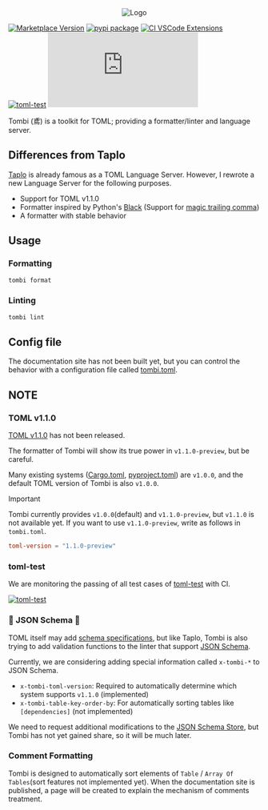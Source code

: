 <div align="center">
    <img src="https://raw.githubusercontent.com/tombi-toml/tombi/refs/heads/main/docs/images/tombi.svg" alt="Logo">
</div>

[![Marketplace Version](https://vsmarketplacebadges.dev/version/yassun7010.tombi.png?label=VS%20Code%20Marketplace&logo=visual-studio-code "Current Release")](https://marketplace.visualstudio.com/items?itemName=yassun7010.tombi)
[![pypi package](https://badge.fury.io/py/tombi.svg)](https://pypi.org/project/tombi)
[![CI VSCode Extensions](https://github.com/tombi-toml/tombi/actions/workflows/ci_vscode.yml/badge.svg)](https://github.com/tombi-toml/tombi/actions/workflows/ci_vscode.yml)
[![toml-test](https://github.com/tombi-toml/tombi/actions/workflows/toml-test.yml/badge.svg)](https://github.com/tombi-toml/tombi/actions)
[![GitHub license](https://badgen.net/github/license/Naereen/Strapdown.js?style=flat-square)](https://github.com/Naereen/StrapDown.js/blob/master/LICENSE)

Tombi (鳶) is a toolkit for TOML; providing a formatter/linter and language server.

## Differences from Taplo

[Taplo](https://github.com/tamasfe/taplo) is already famous as a TOML Language Server.
However, I rewrote a new Language Server for the following purposes.

- Support for TOML v1.1.0
- Formatter inspired by Python's [Black](https://github.com/psf/black) (Support for [magic trailing comma](https://black.readthedocs.io/en/stable/the_black_code_style/current_style.html#the-magic-trailing-comma))
- A formatter with stable behavior

## Usage
### Formatting
```sh
tombi format
```

### Linting
```sh
tombi lint
```

## Config file
The documentation site has not been built yet,
but you can control the behavior with a configuration file called
[tombi.toml](https://github.com/tombi-toml/tombi/blob/main/tombi.toml).

## NOTE
### TOML v1.1.0
[TOML v1.1.0](https://github.com/toml-lang/toml/issues/928) has not been released.

The formatter of Tombi will show its true power in `v1.1.0-preview`, but be careful.

Many existing systems ([Cargo.toml](https://doc.rust-lang.org/cargo/reference/manifest.html), [pyproject.toml](https://packaging.python.org/en/latest/guides/writing-pyproject-toml/)) are `v1.0.0`, and the default TOML version of Tombi is also `v1.0.0`.

> [!IMPORTANT]
> Tombi currently provides `v1.0.0`(default) and `v1.1.0-preview`, but `v1.1.0` is not available yet.
> If you want to use `v1.1.0-preview`, write as follows in `tombi.toml`.
> ```toml
> toml-version = "1.1.0-preview"
> ```

### toml-test
We are monitoring the passing of all test cases of [toml-test](https://github.com/toml-lang/toml-test) with CI.

[![toml-test](https://github.com/tombi-toml/tombi/actions/workflows/toml-test.yml/badge.svg)](https://github.com/tombi-toml/tombi/actions)

### 🚧 JSON Schema 🚧
TOML itself may add [schema specifications](https://github.com/toml-lang/toml/issues/792),
but like Taplo, Tombi is also trying to add validation functions to the linter that support [JSON Schema](https://json-schema.org/).

Currently, we are considering adding special information called `x-tombi-*` to JSON Schema.

- `x-tombi-toml-version`: Required to automatically determine which system supports `v1.1.0` (implemented)
- `x-tombi-table-key-order-by`: For automatically sorting tables like `[dependencies]` (not implemented)

We need to request additional modifications to the [JSON Schema Store](https://www.schemastore.org/json/),
but Tombi has not yet gained share, so it will be much later.

### Comment Formatting
Tombi is designed to automatically sort elements of `Table` / `Array Of Tables`(sort features not implemented yet).
When the documentation site is published, a page will be created to explain the mechanism of comments treatment.
